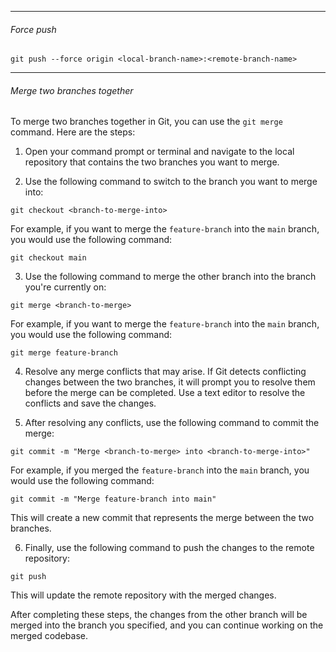 
-- -
###### Force push
```
git push --force origin <local-branch-name>:<remote-branch-name>

```

-- -
###### Merge two branches together
To merge two branches together in Git, you can use the `git merge` command. Here are the steps:

1. Open your command prompt or terminal and navigate to the local repository that contains the two branches you want to merge.

2. Use the following command to switch to the branch you want to merge into:

```
git checkout <branch-to-merge-into>
```

For example, if you want to merge the `feature-branch` into the `main` branch, you would use the following command:

```
git checkout main
```

3. Use the following command to merge the other branch into the branch you're currently on:

```
git merge <branch-to-merge>
```

For example, if you want to merge the `feature-branch` into the `main` branch, you would use the following command:

```
git merge feature-branch
```

4. Resolve any merge conflicts that may arise. If Git detects conflicting changes between the two branches, it will prompt you to resolve them before the merge can be completed. Use a text editor to resolve the conflicts and save the changes.

5. After resolving any conflicts, use the following command to commit the merge:

```
git commit -m "Merge <branch-to-merge> into <branch-to-merge-into>"
```

For example, if you merged the `feature-branch` into the `main` branch, you would use the following command:

```
git commit -m "Merge feature-branch into main"
```

This will create a new commit that represents the merge between the two branches.

6. Finally, use the following command to push the changes to the remote repository:

```
git push
```

This will update the remote repository with the merged changes.

After completing these steps, the changes from the other branch will be merged into the branch you specified, and you can continue working on the merged codebase.